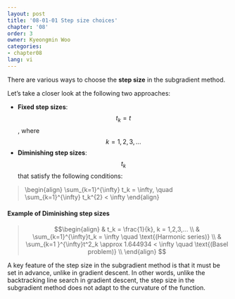 ```yaml
---
layout: post
title: '08-01-01 Step size choices'
chapter: '08'
order: 3
owner: Kyeongmin Woo
categories:
- chapter08
lang: vi
---
```


There are various ways to choose the **step size** in the subgradient method.

Let’s take a closer look at the following two approaches:

- **Fixed step sizes**: $$t_k = t$$, where $$k = 1, 2, 3, ...$$
- **Diminishing step sizes**: $$t_k$$ that satisfy the following conditions:

>\begin{align}
> \sum_{k=1}^{\infty} t_k = \infty, \quad \sum_{k=1}^{\infty} t_k^{2} < \infty
>\end{align}

#### Example of Diminishing step sizes

> $$\begin{align}
& t_k = \frac{1}{k}, k = 1,2,3,... \\
& \sum_{k=1}^{\infty}t_k = \infty \quad \text{(Harmonic  series)} \\
& \sum_{k=1 }^{\infty}t^2_k \approx 1.644934 < \infty \quad \text{(Basel problem)} \\
\end{align} $$

A key feature of the step size in the subgradient method is that it must be set in advance, unlike in gradient descent. In other words, unlike the backtracking line search in gradient descent, the step size in the subgradient method does not adapt to the curvature of the function.
